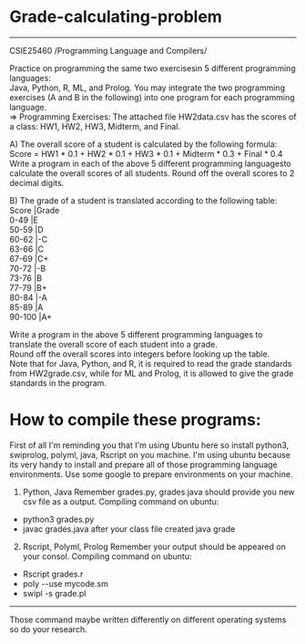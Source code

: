 # Grade-calculating-problem  
---
CSIE25460 /Programming Language and Compilers/  

Practice on programming the same two exercisesin 5 different programming languages:  
Java, Python, R, ML, and Prolog. You may integrate the two programming exercises (A and B in the following) into one program for each programming language.  
=> Programming Exercises: The attached file HW2data.csv has the scores of  
a class: HW1, HW2, HW3, Midterm, and Final.  

A) The overall score of a student is calculated by the following formula:  
Score = HW1 * 0.1 + HW2 * 0.1 + HW3 * 0.1 + Midterm * 0.3 + Final * 0.4  
Write a program in each of the above 5 different programming languagesto calculate the overall scores of all students. Round off the overall scores to 2 decimal digits.  

B) The grade of a student is translated according to the following table:  
Score  |Grade  
0-49   |E  
50-59  |D  
60-62  |-C  
63-66  |C  
67-69  |C+  
70-72  |-B  
73-76  |B  
77-79  |B+  
80-84  |-A  
85-89  |A  
90-100 |A+  

Write a program in the above 5 different programming languages to translate the overall score of each student into a grade.  
Round off the overall scores into integers before looking up the table.  
Note that for Java, Python, and R, it is required to read the grade standards from HW2grade.csv, while for ML and Prolog, it is allowed to give the grade standards in the program.  
# How to compile these programs: 
First of all I'm reminding you that I'm using Ubuntu here so install python3, swiprolog, polyml, java, Rscript on you machine. I'm using ubuntu because its very handy to install and prepare all of those programming language environments. Use some google to prepare environments on your machine. 
1. Python, Java 
Remember grades.py, grades.java should provide you new csv file as a output. 
Compiling command on ubuntu: 
- python3 grades.py 
- javac grades.java after your class file created java grade
2. Rscript, Polyml, Prolog
Remember your output should be appeared on your consol. 
Compiling command on ubuntu: 
- Rscript grades.r 
- poly --use mycode.sm
- swipl -s grade.pl
--- 
Those command maybe written differently on different operating systems so do your research. 



